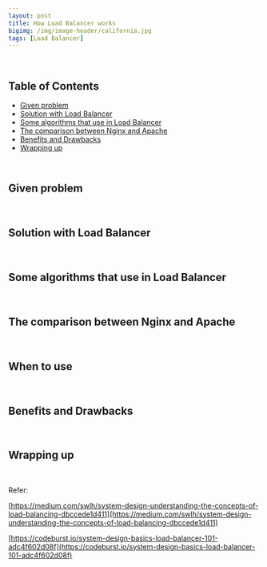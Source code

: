 ```yaml
---
layout: post
title: How Load Balancer works
bigimg: /img/image-header/california.jpg
tags: [Load Balancer]
---
```




<br>

## Table of Contents
- [Given problem](#given-problem)
- [Solution with Load Balancer](#solution-with-load-balancer)
- [Some algorithms that use in Load Balancer](#some-algorithm-that-use-in-load-balancer)
- [The comparison between Nginx and Apache](#the-comparison-between-nginx-and-apache)
- [Benefits and Drawbacks](#benefits-and-drawbacks)
- [Wrapping up](#wrapping-up)


<br>

## Given problem





<br>

## Solution with Load Balancer






<br>

## Some algorithms that use in Load Balancer






<br>

## The comparison between Nginx and Apache




<br>

## When to use





<br>

## Benefits and Drawbacks





<br>

## Wrapping up





<br>



Refer:

[https://medium.com/swlh/system-design-understanding-the-concepts-of-load-balancing-dbccede1d411](https://medium.com/swlh/system-design-understanding-the-concepts-of-load-balancing-dbccede1d411)

[https://codeburst.io/system-design-basics-load-balancer-101-adc4f602d08f](https://codeburst.io/system-design-basics-load-balancer-101-adc4f602d08f)

[]()

[]()

[]()

[]()
